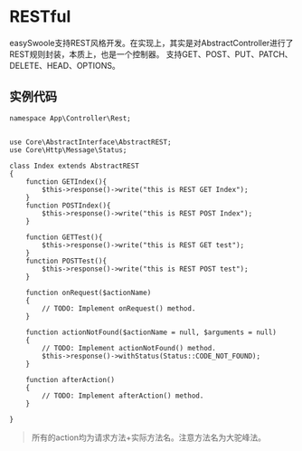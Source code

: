# RESTful
easySwoole支持REST风格开发。在实现上，其实是对AbstractController进行了REST规则封装，本质上，也是一个控制器。
支持GET、POST、PUT、PATCH、DELETE、HEAD、OPTIONS。
## 实例代码
```
namespace App\Controller\Rest;


use Core\AbstractInterface\AbstractREST;
use Core\Http\Message\Status;

class Index extends AbstractREST
{
    function GETIndex(){
        $this->response()->write("this is REST GET Index");
    }
    function POSTIndex(){
        $this->response()->write("this is REST POST Index");
    }

    function GETTest(){
        $this->response()->write("this is REST GET test");
    }
    function POSTTest(){
        $this->response()->write("this is REST POST test");
    }

    function onRequest($actionName)
    {
        // TODO: Implement onRequest() method.
    }

    function actionNotFound($actionName = null, $arguments = null)
    {
        // TODO: Implement actionNotFound() method.
        $this->response()->withStatus(Status::CODE_NOT_FOUND);
    }

    function afterAction()
    {
        // TODO: Implement afterAction() method.
    }

}
```
> 所有的action均为请求方法+实际方法名。注意方法名为大驼峰法。

